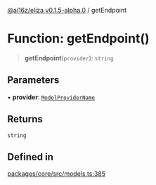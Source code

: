 [@ai16z/eliza v0.1.5-alpha.0](../index.md) / getEndpoint

# Function: getEndpoint()

> **getEndpoint**(`provider`): `string`

## Parameters

• **provider**: [`ModelProviderName`](../enumerations/ModelProviderName.md)

## Returns

`string`

## Defined in

[packages/core/src/models.ts:385](https://github.com/mad-finance/eliza/blob/main/packages/core/src/models.ts#L385)
